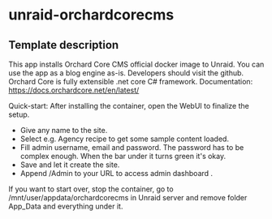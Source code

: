 # unraid-orchardcorecms

## Template description

This app installs Orchard Core CMS official docker image to Unraid.
You can use the app as a blog engine as-is. Developers should visit the github. Orchard Core is fully extensible .net core C# framework.
Documentation: https://docs.orchardcore.net/en/latest/ 

Quick-start: After installing the container, open the WebUI to finalize the setup.
- Give any name to the site.
- Select e.g. Agency recipe to get some sample content loaded.
- Fill admin username, email and password. The password has to be complex enough. When the bar under it turns green it's okay.
- Save and let it create the site.
- Append /Admin to your URL to access admin dashboard .

If you want to start over, stop the container, go to /mnt/user/appdata/orchardcorecms in Unraid server and remove folder App_Data and everything under it.
